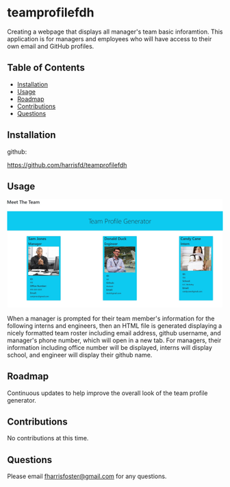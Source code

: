 # teamprofilefdh
Creating a webpage that displays all manager's team basic inforamtion. This application is for managers and employees who will have access to their own email and GitHub profiles. 

## Table of Contents

- [Installation](#installation)
- [Usage](#usage)
- [Roadmap](#roadmap)
- [Contributions](#contributions)
- [Questions](#questions)

## Installation

github:

https://github.com/harrisfd/teamprofilefdh

## Usage

<img src="./Images/TeamProfileGenerator.jpg" alt="JPG of the application"/>

When a manager is prompted for their team member's information for the following interns and engineers, then an HTML file is generated displaying a nicely formatted team roster including email address, github username, and manager's phone number, which will open in a new tab. For managers, their information including office number will be displayed, interns will display school, and engineer will display their github name. 


## Roadmap

Continuous updates to help improve the overall look of the team profile generator.  

## Contributions

No contributions at this time.

## Questions

Please email fharrisfoster@gmail.com for any questions.